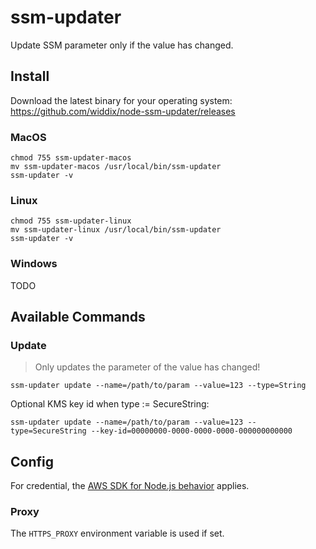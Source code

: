 # ssm-updater

Update SSM parameter only if the value has changed.


## Install

Download the latest binary for your operating system: https://github.com/widdix/node-ssm-updater/releases

### MacOS

```
chmod 755 ssm-updater-macos
mv ssm-updater-macos /usr/local/bin/ssm-updater
ssm-updater -v
```

### Linux

```
chmod 755 ssm-updater-linux
mv ssm-updater-linux /usr/local/bin/ssm-updater
ssm-updater -v
```

### Windows

TODO

## Available Commands

### Update

> Only updates the parameter of the value has changed!

```
ssm-updater update --name=/path/to/param --value=123 --type=String
```

Optional KMS key id when type := SecureString:

```
ssm-updater update --name=/path/to/param --value=123 --type=SecureString --key-id=00000000-0000-0000-0000-000000000000
```

## Config

For credential, the [AWS SDK for Node.js behavior](https://docs.aws.amazon.com/sdk-for-javascript/v2/developer-guide/setting-credentials-node.html) applies.

### Proxy

The `HTTPS_PROXY` environment variable is used if set.
